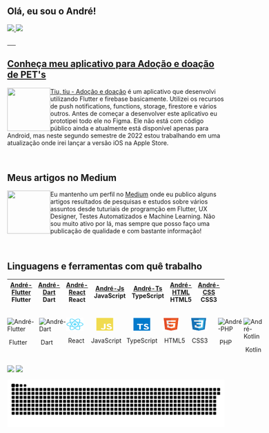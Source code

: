 ## Olá, eu sou o André!


 <div>
  <a href="https://github.com/AndreDrummer">
  <img height="180em" src="https://github-readme-stats.vercel.app/api?username=AndreDrummer&show_icons=true&theme=dark&include_all_commits=true&count_private=true"/>
  <img height="180em" src="https://github-readme-stats.vercel.app/api/top-langs/?username=AndreDrummer&layout=compact&langs_count=7&theme=dark"/>
</div>
 
&nbsp; &nbsp; &nbsp;

<div>
  <h2>Conheça meu aplicativo para Adoção e doação de PET's</h2>
 <p><a href="https://play.google.com/store/apps/details?id=com.anjasolutions.tiutiu&hl=pt_BR&gl=US"><img align="left" src="https://play-lh.googleusercontent.com/vKhzQDu77_d9-dXOSU6dNcgldCxO8IPphFWJSnnhv66bEZ6ZTUJGETmkFhbjHd92KQJK=w480-h960-rw" width="100" height="100"/>Tiu, tiu - Adoção e doação</a> é um aplicativo que desenvolvi utilizando Flutter e firebase basicamente. Utilizei os recursos de push notifications, functions, storage, firestore e vários outros. Antes de começar a desenvolver este aplicativo eu prototipei todo ele no Figma. Ele não está com código público ainda e atualmente está disponível apenas para Android, mas neste segundo semestre de 2022 estou trabalhando em uma atualização onde irei lançar a versão iOS na Apple Store.</p>
</div>
 
&nbsp; &nbsp; &nbsp;
 
<div>
  <h2>Meus artigos no Medium</h2>
 <p> Eu mantenho um perfil no <a href="https://medium.com/@andrfelipedrummer"><img align="left" src="https://cdn-icons-png.flaticon.com/512/5968/5968885.png" width="100" height="100"/>Medium</a> onde eu publico alguns artigos resultados de pesquisas e estudos sobre vários assuntos desde tuturiais de programção em Flutter, UX Designer, Testes Automatizados e Machine Learning. Não sou muito ativo por lá, mas sempre que posso faço uma publicação de qualidade e com bastante informação!</p>
</div>
 
&nbsp; &nbsp; &nbsp;

<h2>Linguagens e ferramentas com quê trabalho</h2>

| [André-Flutter](https://user-images.githubusercontent.com/36930816/128072587-51be9299-a6d5-4312-b074-ec10f1db4669.png) Flutter | [André-Dart](https://user-images.githubusercontent.com/36930816/128072659-3f2ea617-74a9-45e9-9aab-6133c66ebbd6.png) Dart | [André-React](https://raw.githubusercontent.com/devicons/devicon/master/icons/react/react-original.svg) React | [André-Js](https://raw.githubusercontent.com/devicons/devicon/master/icons/javascript/javascript-plain.svg) JavaScript | [André-Ts](https://raw.githubusercontent.com/devicons/devicon/master/icons/typescript/typescript-plain.svg) TypeScript | [André-HTML](https://raw.githubusercontent.com/devicons/devicon/master/icons/html5/html5-original.svg) HTML5 |[André-CSS](https://raw.githubusercontent.com/devicons/devicon/master/icons/css3/css3-original.svg) CSS3 | [André-PHP](https://user-images.githubusercontent.com/36930816/128073221-5ee898e3-9555-44ec-890f-64ca5a2e493c.png) PHP | [André-Kotlin](https://user-images.githubusercontent.com/36930816/128072780-4418617f-2f13-4449-ac81-d459f2cccc86.png) Kotlin |
| ------------ | ------------ | ------------ | ------------ | ------------ | ------------ | ------------ | ------------ | ------------ |
 
<div style="display: flex; align: center">
    <div style="display: table"><br>
        <img align="center" alt="André-Flutter" height="30" width="40"
            src="https://user-images.githubusercontent.com/36930816/128072587-51be9299-a6d5-4312-b074-ec10f1db4669.png">
        <p>&nbsp;Flutter&nbsp;&nbsp;&nbsp;&nbsp;&nbsp;&nbsp;&nbsp;</p>
    </div>
    <div style="display: table"><br>
        <img align="center" alt="André-Dart" height="30" width="40"
            src="https://user-images.githubusercontent.com/36930816/128072659-3f2ea617-74a9-45e9-9aab-6133c66ebbd6.png">
        <p>&nbsp;Dart&nbsp;&nbsp;&nbsp;&nbsp;&nbsp;&nbsp;&nbsp;&nbsp;</p>
    </div>
    <div style="display: table"><br>
        <img align="center" alt="André-React" height="30" width="40"
            src="https://raw.githubusercontent.com/devicons/devicon/master/icons/react/react-original.svg">
        <p>&nbsp;React&nbsp;&nbsp;&nbsp;</p>
    </div>
    <div style="display: table"><br>
    &nbsp;&nbsp;&nbsp;
        <img align="center" alt="André-Js" height="30" width="40"
            src="https://raw.githubusercontent.com/devicons/devicon/master/icons/javascript/javascript-plain.svg">
        <p>&nbsp;JavaScript&nbsp;&nbsp;</p>
    </div>
    <div style="display: table"><br>
    &nbsp;&nbsp;&nbsp;&nbsp;
        <img align="center" alt="André-Ts" height="30" width="40"
            src="https://raw.githubusercontent.com/devicons/devicon/master/icons/typescript/typescript-plain.svg">
        <p>&nbsp;TypeScript&nbsp;&nbsp;&nbsp;</p>
    </div>
    <div style="display: table"><br>
        <img align="center" alt="André-HTML" height="30" width="40"
            src="https://raw.githubusercontent.com/devicons/devicon/master/icons/html5/html5-original.svg">
        <p>&nbsp;HTML5&nbsp;&nbsp;&nbsp;</p>
    </div>
    <div style="display: table"><br>
        <img align="center" alt="André-CSS" height="30" width="40"
            src="https://raw.githubusercontent.com/devicons/devicon/master/icons/css3/css3-original.svg">
        <p>&nbsp;CSS3&nbsp;&nbsp;&nbsp;&nbsp;&nbsp;&nbsp;</p>
    </div>
    <div style="display: table"><br>
        <img align="center" alt="André-PHP" height="30" width="40"
            src="https://user-images.githubusercontent.com/36930816/128073221-5ee898e3-9555-44ec-890f-64ca5a2e493c.png">
        <p>&nbsp;PHP&nbsp;&nbsp;&nbsp;&nbsp;&nbsp;&nbsp;&nbsp;</p>
    </div>
    <div style="display: table"><br>
        <img align="center" alt="André-Kotlin" height="30" width="30"
            src="https://user-images.githubusercontent.com/36930816/128072780-4418617f-2f13-4449-ac81-d459f2cccc86.png">
        <p>&nbsp;Kotlin&nbsp;</p>
    </div>
</div>
 
  <a href = "mailto:anprofelipe@"><img src="https://img.shields.io/badge/-Gmail-%23333?style=for-the-badge&logo=gmail&logoColor=white" target="_blank"></a>
  <a href="https://www.linkedin.com/in/andre-mobile-developer/" target="_blank"><img src="https://img.shields.io/badge/-LinkedIn-%230077B5?style=for-the-badge&logo=linkedin&logoColor=white" target="_blank"></a> 
 
  ![Snake animation](https://github.com/AndreDrummer/AndreDrummer/blob/output/github-contribution-grid-snake.svg)
 
</div>

